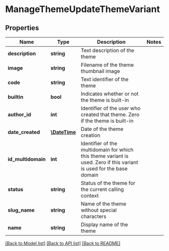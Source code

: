 # ManageThemeUpdateThemeVariant

## Properties
Name | Type | Description | Notes
------------ | ------------- | ------------- | -------------
**description** | **string** | Text description of the theme | 
**image** | **string** | Filename of the theme thumbnail image | 
**code** | **string** | Text identifier of the theme | 
**builtin** | **bool** | Indicates whether or not the theme is built-in | 
**author_id** | **int** | Identifier of the user who created that theme. Zero if the theme is built-in | 
**date_created** | [**\DateTime**](Date.md) | Date of the theme creation | 
**id_multidomain** | **int** | Identifier of the multidomain for which this theme variant is used. Zero if this variant is used for the base domain | 
**status** | **string** | Status of the theme for the current calling context | 
**slug_name** | **string** | Name of the theme without special characters | 
**name** | **string** | Display name of the theme | 

[[Back to Model list]](../README.md#documentation-for-models) [[Back to API list]](../README.md#documentation-for-api-endpoints) [[Back to README]](../README.md)


